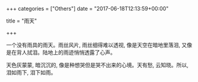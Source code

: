+++
categories = ["Others"]
date = "2017-06-18T12:13:59+00:00"

title = "雨天"

+++


一个没有雨具的雨天。雨丝风片, 雨丝细得难以透视, 像是天空在暗地里落泪, 又像是在背人拭泪。陆地上的雨迹悄悄透露了心声。

天色灰蒙蒙, 暗沉沉的, 像是种想哭但是哭不出来的心境。天有愁, 云知晓。所以, 泪如雨下, 泪下如雨。